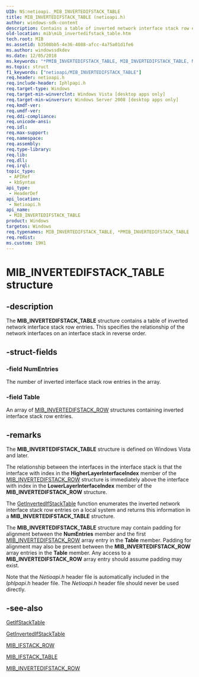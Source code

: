 ```yaml
---
UID: NS:netioapi._MIB_INVERTEDIFSTACK_TABLE
title: MIB_INVERTEDIFSTACK_TABLE (netioapi.h)
author: windows-sdk-content
description: Contains a table of inverted network interface stack row entries. This specifies the relationship of the network interfaces on an interface stack in reverse order.
old-location: mib\mib_invertedifstack_table.htm
tech.root: MIB
ms.assetid: b3508bb5-4e36-4088-afcc-4a75a01d1fe6
ms.author: windowssdkdev
ms.date: 12/05/2018
ms.keywords: "*PMIB_INVERTEDIFSTACK_TABLE, MIB_INVERTEDIFSTACK_TABLE, MIB_INVERTEDIFSTACK_TABLE structure [MIB], PMIB_INVERTEDIFSTACK_TABLE, PMIB_INVERTEDIFSTACK_TABLE structure pointer [MIB], mib.mib_invertedifstack_table, netioapi/MIB_INVERTEDIFSTACK_TABLE, netioapi/PMIB_INVERTEDIFSTACK_TABLE"
ms.topic: struct
f1_keywords: ["netioapi/MIB_INVERTEDIFSTACK_TABLE"]
req.header: netioapi.h
req.include-header: Iphlpapi.h
req.target-type: Windows
req.target-min-winverclnt: Windows Vista [desktop apps only]
req.target-min-winversvr: Windows Server 2008 [desktop apps only]
req.kmdf-ver: 
req.umdf-ver: 
req.ddi-compliance: 
req.unicode-ansi: 
req.idl: 
req.max-support: 
req.namespace: 
req.assembly: 
req.type-library: 
req.lib: 
req.dll: 
req.irql: 
topic_type:
 - APIRef
 - kbSyntax
api_type:
 - HeaderDef
api_location:
 - Netioapi.h
api_name:
 - MIB_INVERTEDIFSTACK_TABLE
product: Windows
targetos: Windows
req.typenames: MIB_INVERTEDIFSTACK_TABLE, *PMIB_INVERTEDIFSTACK_TABLE
req.redist: 
ms.custom: 19H1
---
```


# MIB_INVERTEDIFSTACK_TABLE structure


## -description


The 
<b>MIB_INVERTEDIFSTACK_TABLE</b> structure contains a table of inverted network interface stack row entries. This  specifies the relationship of the network interfaces on an interface stack in reverse order.


## -struct-fields




### -field NumEntries

The number of inverted interface stack row entries in the array.


### -field Table

An array of 
<a href="https://docs.microsoft.com/windows/desktop/api/netioapi/ns-netioapi-_mib_invertedifstack_row">MIB_INVERTEDIFSTACK_ROW</a> structures containing inverted interface stack row entries.


## -remarks



The <b>MIB_INVERTEDIFSTACK_TABLE</b> structure is defined on Windows Vista and later. 

The relationship between the interfaces in the interface stack is that the interface with index in the <b>HigherLayerInterfaceIndex</b> member of the <a href="https://docs.microsoft.com/windows/desktop/api/netioapi/ns-netioapi-_mib_invertedifstack_row">MIB_INVERTEDIFSTACK_ROW</a> structure is immediately above the interface with index in the <b>LowerLayerInterfaceIndex</b> member of the <b>MIB_INVERTEDIFSTACK_ROW</b> structure.

The <a href="https://docs.microsoft.com/windows/desktop/api/netioapi/nf-netioapi-getinvertedifstacktable">GetInvertedIfStackTable</a> function enumerates the inverted network interface stack row entries on a local system and returns this information in a <b>MIB_INVERTEDIFSTACK_TABLE</b> structure. 



The <b>MIB_INVERTEDIFSTACK_TABLE</b> structure may contain padding for alignment between the <b>NumEntries</b> member and the first <a href="https://docs.microsoft.com/windows/desktop/api/netioapi/ns-netioapi-_mib_invertedifstack_row">MIB_INVERTEDIFSTACK_ROW</a> array entry in the <b>Table</b> member. Padding for alignment may also be present between the <b>MIB_INVERTEDIFSTACK_ROW</b> array entries in the <b>Table</b> member. Any access to a <b>MIB_INVERTEDIFSTACK_ROW</b> array entry should assume  padding may exist. 



Note that the <i>Netioapi.h</i> header file is automatically included in the <i>Iphlpapi.h</i> header file. The  <i>Netioapi.h</i> header file should never be used directly.




## -see-also




<a href="https://docs.microsoft.com/windows/desktop/api/netioapi/nf-netioapi-getifstacktable">GetIfStackTable</a>



<a href="https://docs.microsoft.com/windows/desktop/api/netioapi/nf-netioapi-getinvertedifstacktable">GetInvertedIfStackTable</a>



<a href="https://docs.microsoft.com/windows/desktop/api/netioapi/ns-netioapi-_mib_ifstack_row">MIB_IFSTACK_ROW</a>



<a href="https://docs.microsoft.com/windows/desktop/api/netioapi/ns-netioapi-_mib_ifstack_table">MIB_IFSTACK_TABLE</a>



<a href="https://docs.microsoft.com/windows/desktop/api/netioapi/ns-netioapi-_mib_invertedifstack_row">MIB_INVERTEDIFSTACK_ROW</a>
 

 

